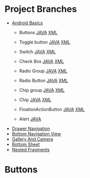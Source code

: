 # Project Branches

- [Android Basics](https://github.com/hipradeep/AndroidBasicProjects/tree/androidbasics/app/src/main/java/com/hipradeep/learnandroid/androidbasics)
    - Buttons [JAVA](https://github.com/hipradeep/AndroidBasicProjects/blob/androidbasics/app/src/main/java/com/hipradeep/learnandroid/androidbasics/ButtonsActivity.java) [XML](https://github.com/hipradeep/AndroidBasicProjects/blob/androidbasics/app/src/main/res/layout/activity_buttons.xml)
    - Toggle button [JAVA]() [XML]()
    - Switch [JAVA]() [XML]()
    - Check Box [JAVA]() [XML]()
    - Radio Group [JAVA]() [XML]()
    - Radio Button [JAVA]() [XML]()
    - Chip group [JAVA]() [XML]()
    - Chip [JAVA]() [XML]()
    - FloationActionButton [JAVA]() [XML]()  
       
    - Alert [JAVA](https://github.com/hipradeep/AndroidBasicProjects/blob/androidbasics/app/src/main/java/com/hipradeep/learnandroid/androidbasics/alert_n_dialog/AlertAndDialogsActivity.java)
- [Drawer Navigation](https://github.com/hipradeep/AndroidBasicProjects/tree/Drawer_Navigation/app/src/main/java/com/hipradeep/learnandroid/drawernavigations)
- [Bottom Navigation View](https://github.com/hipradeep/AndroidBasicProjects/tree/Bottom_Navigation_View_Type_1/app/src/main/java/com/hipradeep/learnandroid/bottomnavigationbar)
- [Gallery And Camera](https://github.com/hipradeep/AndroidBasicProjects/tree/gallery_and_camera/app/src/main/java/com/hipradeep/learnandroid/galleryandcamera)
- [Bottom Sheet](https://github.com/hipradeep/AndroidBasicProjects/tree/bottom_sheet/app/src/main/java/com/hipradeep/learnandroid/bottomsheet)
- [Nested Fragments](https://github.com/hipradeep/AndroidBasicProjects/tree/nestedfragments/app/src/main/java/com/hipradeep/learnandroid/nestedfragments)


# Buttons
